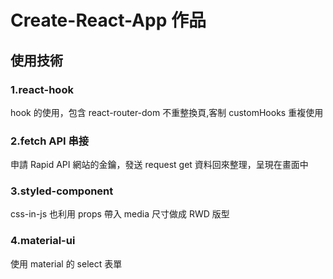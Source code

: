 # Create-React-App 作品

## 使用技術

### 1.react-hook

hook 的使用，包含 react-router-dom 不重整換頁,客制 customHooks 重複使用

### 2.fetch API 串接

申請 Rapid API 網站的金鑰，發送 request get 資料回來整理，呈現在畫面中

### 3.styled-component

css-in-js 也利用 props 帶入 media 尺寸做成 RWD 版型

### 4.material-ui

使用 material 的 select 表單
